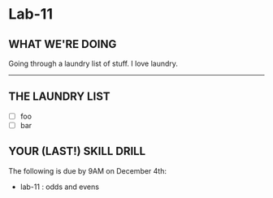# Lab-11

## WHAT WE'RE DOING

Going through a laundry list of stuff.
I love laundry.

---

## THE LAUNDRY LIST

- [ ] foo
- [ ] bar

## YOUR (LAST!) SKILL DRILL

The following is due by 9AM on December 4th:

- lab-11 : odds and evens
